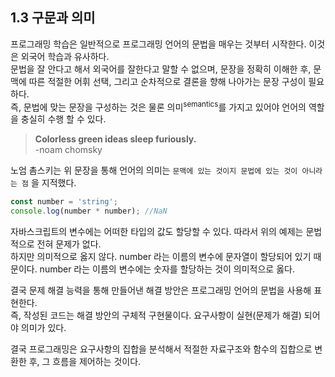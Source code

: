 ## 1.3 구문과 의미

프로그래밍 학습은 일반적으로 프로그래밍 언어의 문법을 매우는 것부터 시작한다. 이것은 외국어 학습과 유사하다.  
문법을 잘 안다고 해서 외국어를 잘한다고 말할 수 없으며, 문장을 정확히 이해한 후, 문맥에 따른 적절한 어휘 선택, 그리고 순차적으로 결론을 향해 나아가는 문장 구성이 필요하다.   
즉, 문법에 맞는 문장을 구성하는 것은 물론 의미<sup>semantics</sup>를 가지고 있어야 언어의 역할을 충실히 수행 할 수 있다.

> **Colorless green ideas sleep furiously.**  
> -noam chomsky

노엄 촘스키는 위 문장을 통해 언어의 의미는 `문맥에 있는 것이지 문법에 있는 것이 아니라는 점` 을 지적했다.

```js
const number = 'string';
console.log(number * number); //NaN
```

자바스크립트의 변수에는 어떠한 타입의 값도 할당할 수 있다. 따라서 위의 예제는 문법적으로 전혀 문제가 없다.  
하지만 의미적으로 옳지 않다. number 라는 이름의 변수에 문자열이 할당되어 있기 때문이다. number 라는 이름의 변수에는 숫자를 할당하는 것이 의미적으로 옳다.

결국 문제 해결 능력을 통해 만들어낸 해결 방안은 프로그래밍 언어의 문법을 사용해 표현한다.  
즉, 작성된 코드는 해결 방안의 구체적 구현물이다. 요구사항이 실현(문제가 해결) 되어야 의미가 있다.

결국 프로그래밍은 요구사항의 집합을 분석해서 적절한 자료구조와 함수의 집합으로 변환한 후, 그 흐름을 제어하는 것이다.

